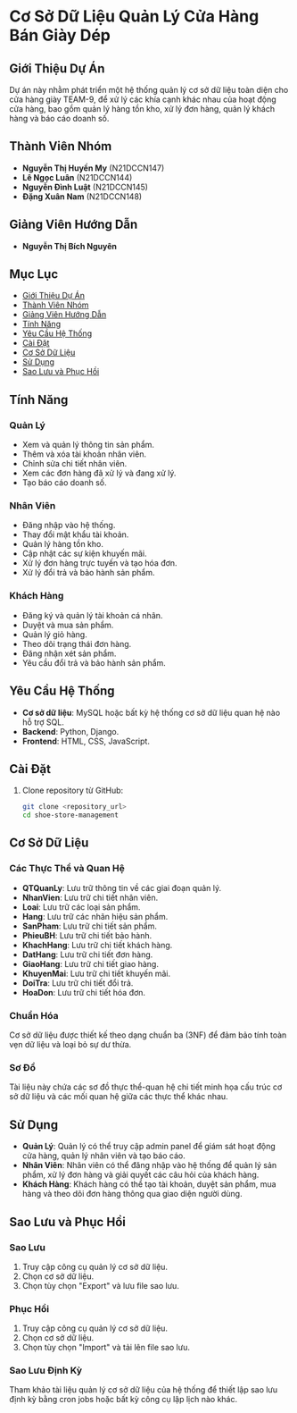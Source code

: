# Cơ Sở Dữ Liệu Quản Lý Cửa Hàng Bán Giày Dép

## Giới Thiệu Dự Án

Dự án này nhằm phát triển một hệ thống quản lý cơ sở dữ liệu toàn diện cho cửa hàng giày TEAM-9, để xử lý các khía cạnh khác nhau của hoạt động cửa hàng, bao gồm quản lý hàng tồn kho, xử lý đơn hàng, quản lý khách hàng và báo cáo doanh số.

## Thành Viên Nhóm
- **Nguyễn Thị Huyền My** (N21DCCN147)
- **Lê Ngọc Luân** (N21DCCN144)
- **Nguyễn Đình Luật** (N21DCCN145)
- **Đặng Xuân Nam** (N21DCCN148)

## Giảng Viên Hướng Dẫn
- **Nguyễn Thị Bích Nguyên**

## Mục Lục
- [Giới Thiệu Dự Án](#giới-thiệu-dự-án)
- [Thành Viên Nhóm](#thành-viên-nhóm)
- [Giảng Viên Hướng Dẫn](#giảng-viên-hướng-dẫn)
- [Tính Năng](#tính-năng)
- [Yêu Cầu Hệ Thống](#yêu-cầu-hệ-thống)
- [Cài Đặt](#cài-đặt)
- [Cơ Sở Dữ Liệu](#cơ-sở-dữ-liệu)
- [Sử Dụng](#sử-dụng)
- [Sao Lưu và Phục Hồi](#sao-lưu-và-phục-hồi)

## Tính Năng
### Quản Lý
- Xem và quản lý thông tin sản phẩm.
- Thêm và xóa tài khoản nhân viên.
- Chỉnh sửa chi tiết nhân viên.
- Xem các đơn hàng đã xử lý và đang xử lý.
- Tạo báo cáo doanh số.

### Nhân Viên
- Đăng nhập vào hệ thống.
- Thay đổi mật khẩu tài khoản.
- Quản lý hàng tồn kho.
- Cập nhật các sự kiện khuyến mãi.
- Xử lý đơn hàng trực tuyến và tạo hóa đơn.
- Xử lý đổi trả và bảo hành sản phẩm.

### Khách Hàng
- Đăng ký và quản lý tài khoản cá nhân.
- Duyệt và mua sản phẩm.
- Quản lý giỏ hàng.
- Theo dõi trạng thái đơn hàng.
- Đăng nhận xét sản phẩm.
- Yêu cầu đổi trả và bảo hành sản phẩm.

## Yêu Cầu Hệ Thống
- **Cơ sở dữ liệu**: MySQL hoặc bất kỳ hệ thống cơ sở dữ liệu quan hệ nào hỗ trợ SQL.
- **Backend**: Python, Django.
- **Frontend**: HTML, CSS, JavaScript.

## Cài Đặt
1. Clone repository từ GitHub:
    ```bash
    git clone <repository_url>
    cd shoe-store-management
    ```

## Cơ Sở Dữ Liệu
### Các Thực Thể và Quan Hệ
- **QTQuanLy**: Lưu trữ thông tin về các giai đoạn quản lý.
- **NhanVien**: Lưu trữ chi tiết nhân viên.
- **Loai**: Lưu trữ các loại sản phẩm.
- **Hang**: Lưu trữ các nhãn hiệu sản phẩm.
- **SanPham**: Lưu trữ chi tiết sản phẩm.
- **PhieuBH**: Lưu trữ chi tiết bảo hành.
- **KhachHang**: Lưu trữ chi tiết khách hàng.
- **DatHang**: Lưu trữ chi tiết đơn hàng.
- **GiaoHang**: Lưu trữ chi tiết giao hàng.
- **KhuyenMai**: Lưu trữ chi tiết khuyến mãi.
- **DoiTra**: Lưu trữ chi tiết đổi trả.
- **HoaDon**: Lưu trữ chi tiết hóa đơn.

### Chuẩn Hóa
Cơ sở dữ liệu được thiết kế theo dạng chuẩn ba (3NF) để đảm bảo tính toàn vẹn dữ liệu và loại bỏ sự dư thừa.

### Sơ Đồ
Tài liệu này chứa các sơ đồ thực thể-quan hệ chi tiết minh họa cấu trúc cơ sở dữ liệu và các mối quan hệ giữa các thực thể khác nhau.

## Sử Dụng
- **Quản Lý**: Quản lý có thể truy cập admin panel để giám sát hoạt động cửa hàng, quản lý nhân viên và tạo báo cáo.
- **Nhân Viên**: Nhân viên có thể đăng nhập vào hệ thống để quản lý sản phẩm, xử lý đơn hàng và giải quyết các câu hỏi của khách hàng.
- **Khách Hàng**: Khách hàng có thể tạo tài khoản, duyệt sản phẩm, mua hàng và theo dõi đơn hàng thông qua giao diện người dùng.

## Sao Lưu và Phục Hồi
### Sao Lưu
1. Truy cập công cụ quản lý cơ sở dữ liệu.
2. Chọn cơ sở dữ liệu.
3. Chọn tùy chọn "Export" và lưu file sao lưu.

### Phục Hồi
1. Truy cập công cụ quản lý cơ sở dữ liệu.
2. Chọn cơ sở dữ liệu.
3. Chọn tùy chọn "Import" và tải lên file sao lưu.

### Sao Lưu Định Kỳ
Tham khảo tài liệu quản lý cơ sở dữ liệu của hệ thống để thiết lập sao lưu định kỳ bằng cron jobs hoặc bất kỳ công cụ lập lịch nào khác.